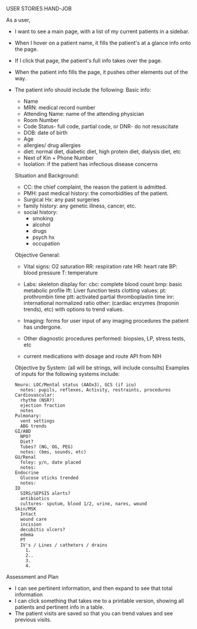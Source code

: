 USER STORIES HAND-JOB

As a user,

* I want to see a main page, with a list of my current patients in a sidebar.
* When I hover on a patient name, it fills the patient's at a glance info onto the page.
* If I click that page, the patient's full info takes over the page.
* When the patient info fills the page, it pushes other elements out of the way.
* The patient info should include the following:
  Basic info:
    - Name
    - MRN: medical record number
    - Attending Name: name of the attending physician
    - Room Number
    - Code Status- full code, partial code, or DNR- do not resuscitate
    - DOB: date of birth
    - Age
    - allergies/ drug allergies
    - diet: normal diet, diabetic diet, high protein diet, dialysis diet, etc
    - Next of Kin + Phone Number
    - Isolation: if the patient has infectious disease concerns

  Situation and Background:
    - CC: the chief complaint, the reason the patient is admitted.
    - PMH: past medical history: the comorbidities of the patient.
    - Surgical Hx: any past surgeries
    - family history: any genetic illness, cancer, etc.
    - social history:
      - smoking
      - alcohol
      - drugs
      - psych hx
      - occupation


    Objective General:
    - Vital signs:
        O2 saturation
        RR: respiration rate
        HR: heart rate
        BP: blood pressure
        T: temperature

    - Labs: skeleton display for:
        cbc: complete blood count
        bmp: basic metabolic profile
        lft: Liver function tests
        clotting values:
          pt: prothrombin time
          ptt: activated partial thromboplastin time
          inr: international normalized ratio
        other: (cardiac enzymes (troponin trends), etc) with options to trend values.


    - Imaging:
        forms for user input of any imaging procedures the patient has undergone.

    - Other diagnostic procedures performed: biopsies, LP, stress tests, etc

    - current medications with dosage and route
        API from NIH



    Objective by System: (all will be strings, will include consults)
      Examples of inputs for the following systems include:

      Neuro: LOC/Mental status (AAOx3), GCS (if icu)
        notes: pupils, reflexes, Activity, restraints, procedures
      Cardiovascular:
        rhythm (NSR?)
        ejection fraction
        notes
      Pulmonary:
        vent settings
        ABG trends
      GI/ABD
        NPO?
        Diet?
        Tubes? (NG, OG, PEG)
        notes: (bms, sounds, etc)
      GU/Renal
        foley: y/n, date placed
        notes:
      Endocrine
        Glucose sticks trended
        notes:
      ID
        SIRS/SEPSIS alerts?
        antibiotics
        cultures- sputum, blood 1/2, urine, nares, wound
      Skin/MSK
        Intact
        wound care
        incision
        decubitis ulcers?
        edema
        PT
        IV's / Lines / catheters / drains
          1.
          2..
          3.
          4.

Assessment and Plan


* I can see pertinent information, and then expand to see that total information
* I can click something that takes me to a printable version, showing all patients and pertinent info in a table.
* The patient visits are saved so that you can trend values and see previous visits. 
